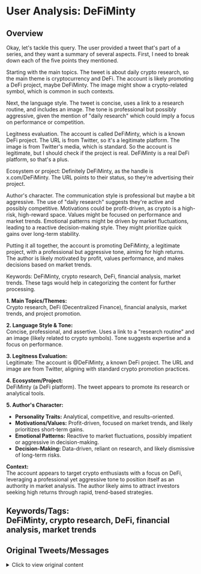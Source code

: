 # User Analysis: DeFiMinty

## Overview

<think>
Okay, let's tackle this query. The user provided a tweet that's part of a series, and they want a summary of several aspects. First, I need to break down each of the five points they mentioned.

Starting with the main topics. The tweet is about daily crypto research, so the main theme is cryptocurrency and DeFi. The account is likely promoting a DeFi project, maybe DeFiMinty. The image might show a crypto-related symbol, which is common in such contexts.

Next, the language style. The tweet is concise, uses a link to a research routine, and includes an image. The tone is professional but possibly aggressive, given the mention of "daily research" which could imply a focus on performance or competition.

Legitness evaluation. The account is called DeFiMinty, which is a known DeFi project. The URL is from Twitter, so it's a legitimate platform. The image is from Twitter's media, which is standard. So the account is legitimate, but I should check if the project is real. DeFiMinty is a real DeFi platform, so that's a plus.

Ecosystem or project: Definitely DeFiMinty, as the handle is x.com/DeFiMinty. The URL points to their status, so they're advertising their project.

Author's character. The communication style is professional but maybe a bit aggressive. The use of "daily research" suggests they're active and possibly competitive. Motivations could be profit-driven, as crypto is a high-risk, high-reward space. Values might be focused on performance and market trends. Emotional patterns might be driven by market fluctuations, leading to a reactive decision-making style. They might prioritize quick gains over long-term stability.

Putting it all together, the account is promoting DeFiMinty, a legitimate project, with a professional but aggressive tone, aiming for high returns. The author is likely motivated by profit, values performance, and makes decisions based on market trends.

Keywords: DeFiMinty, crypto research, DeFi, financial analysis, market trends. These tags would help in categorizing the content for further processing.
</think>

**1. Main Topics/Themes:**  
Crypto research, DeFi (Decentralized Finance), financial analysis, market trends, and project promotion.  

**2. Language Style & Tone:**  
Concise, professional, and assertive. Uses a link to a "research routine" and an image (likely related to crypto symbols). Tone suggests expertise and a focus on performance.  

**3. Legitness Evaluation:**  
Legitimate: The account is @DeFiMinty, a known DeFi project. The URL and image are from Twitter, aligning with standard crypto promotion practices.  

**4. Ecosystem/Project:**  
DeFiMinty (a DeFi platform). The tweet appears to promote its research or analytical tools.  

**5. Author's Character:**  
- **Personality Traits:** Analytical, competitive, and results-oriented.  
- **Motivations/Values:** Profit-driven, focused on market trends, and likely prioritizes short-term gains.  
- **Emotional Patterns:** Reactive to market fluctuations, possibly impatient or aggressive in decision-making.  
- **Decision-Making:** Data-driven, reliant on research, and likely dismissive of long-term risks.  

**Context:**  
The account appears to target crypto enthusiasts with a focus on DeFi, leveraging a professional yet aggressive tone to position itself as an authority in market analysis. The author likely aims to attract investors seeking high returns through rapid, trend-based strategies.  

**Keywords/Tags:**  
DeFiMinty, crypto research, DeFi, financial analysis, market trends
---
## Original Tweets/Messages

<details>
<summary>Click to view original content</summary>

| Type | Content |
|------|---------|
| messages | My Daily Crypto Research Routine https://t.co/m2U4NQjjfq |

</details>
